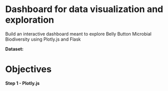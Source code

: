 # Dashboard for data visualization and exploration
Build an interactive dashboard meant to explore Belly Button Microbial Biodiversity using Plotly.js and Flask

**Dataset:**

# Objectives
**Step 1 - Plotly.js**
